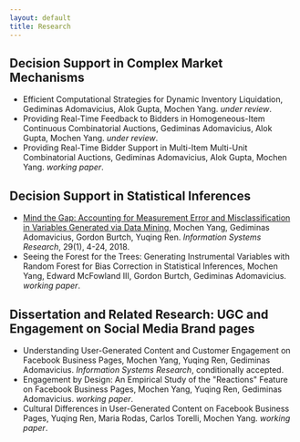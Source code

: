 ```yaml
---
layout: default
title: Research
---
```


## Decision Support in Complex Market Mechanisms

- Efficient Computational Strategies for Dynamic Inventory Liquidation, Gediminas Adomavicius, Alok Gupta, Mochen Yang. _under review_.
- Providing Real-Time Feedback to Bidders in Homogeneous-Item Continuous Combinatorial Auctions, Gediminas Adomavicius, Alok Gupta, Mochen Yang. _under review_.
- Providing Real-Time Bidder Support in Multi-Item Multi-Unit Combinatorial Auctions, Gediminas Adomavicius, Alok Gupta, Mochen Yang. _working paper_.


## Decision Support in Statistical Inferences

- [Mind the Gap: Accounting for Measurement Error and Misclassification in Variables Generated via Data Mining](https://pubsonline.informs.org/doi/full/10.1287/isre.2017.0727), Mochen Yang, Gediminas Adomavicius, Gordon Burtch, Yuqing Ren. _Information Systems Research_, 29(1), 4-24, 2018.
- Seeing the Forest for the Trees: Generating Instrumental Variables with Random Forest for Bias Correction in Statistical Inferences, Mochen Yang, Edward McFowland III, Gordon Burtch, Gediminas Adomavicius. _working paper_.


## Dissertation and Related Research: UGC and Engagement on Social Media Brand pages

- Understanding User-Generated Content and Customer Engagement on Facebook Business Pages, Mochen Yang, Yuqing Ren, Gediminas Adomavicius. _Information Systems Research_, conditionally accepted.
- Engagement by Design: An Empirical Study of the "Reactions" Feature on Facebook Business Pages, Mochen Yang, Yuqing Ren, Gediminas Adomavicius. _working paper_.
- Cultural Differences in User-Generated Content on Facebook Business Pages, Yuqing Ren, Maria Rodas, Carlos Torelli, Mochen Yang. _working paper_.